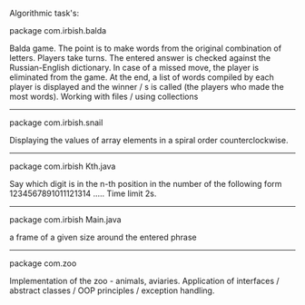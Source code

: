 Algorithmic task's:

package com.irbish.balda 

Balda game.
The point is to make words from the original combination of letters. Players take turns. The entered answer is checked against the Russian-English dictionary. In case of a missed move, the player is eliminated from the game. At the end, a list of words compiled by each player is displayed and the winner / s is called (the players who made the most words).
Working with files / using collections

***************************************************************************************************************************

package com.irbish.snail

Displaying the values ​​of array elements in a spiral order counterclockwise.

***************************************************************************************************************************

package com.irbish Kth.java

Say which digit is in the n-th position in the number of the following form 1234567891011121314 ..... Time limit 2s.

***************************************************************************************************************************

package com.irbish Main.java

a frame of a given size around the entered phrase

***************************************************************************************************************************

package com.zoo

Implementation of the zoo - animals, aviaries. Application of interfaces / abstract classes / OOP principles / exception handling.
